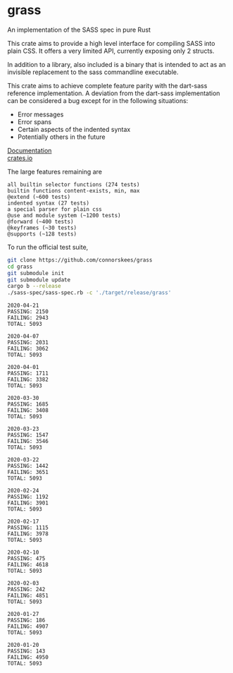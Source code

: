 # grass

An implementation of the SASS spec in pure Rust

This crate aims to provide a high level interface for compiling SASS into
plain CSS. It offers a very limited API, currently exposing only 2 structs.

In addition to a library, also included is a binary that is intended to act as an invisible
replacement to the sass commandline executable.

This crate aims to achieve complete feature parity with the dart-sass reference
implementation. A deviation from the dart-sass implementation can be considered
a bug except for in the following situations:
 - Error messages
 - Error spans
 - Certain aspects of the indented syntax
 - Potentially others in the future

[Documentation](https://docs.rs/grass/)  
[crates.io](https://crates.io/crates/grass)

The large features remaining are
```
all builtin selector functions (274 tests)
builtin functions content-exists, min, max
@extend (~600 tests)
indented syntax (27 tests)
a special parser for plain css
@use and module system (~1200 tests)
@forward (~400 tests)
@keyframes (~30 tests)
@supports (~128 tests)
```

To run the official test suite,

```bash
git clone https://github.com/connorskees/grass
cd grass
git submodule init
git submodule update
cargo b --release
./sass-spec/sass-spec.rb -c './target/release/grass'
```

```
2020-04-21
PASSING: 2150
FAILING: 2943
TOTAL: 5093
```

```
2020-04-07
PASSING: 2031
FAILING: 3062
TOTAL: 5093
```

```
2020-04-01
PASSING: 1711
FAILING: 3382
TOTAL: 5093
```

```
2020-03-30
PASSING: 1685
FAILING: 3408
TOTAL: 5093
```

```
2020-03-23
PASSING: 1547
FAILING: 3546
TOTAL: 5093
```

```
2020-03-22
PASSING: 1442
FAILING: 3651
TOTAL: 5093
```

```
2020-02-24
PASSING: 1192
FAILING: 3901
TOTAL: 5093
```

```
2020-02-17
PASSING: 1115
FAILING: 3978
TOTAL: 5093
```

```
2020-02-10
PASSING: 475
FAILING: 4618
TOTAL: 5093
```

```
2020-02-03
PASSING: 242
FAILING: 4851
TOTAL: 5093
```

```
2020-01-27
PASSING: 186
FAILING: 4907
TOTAL: 5093
```

```
2020-01-20
PASSING: 143
FAILING: 4950
TOTAL: 5093
```
